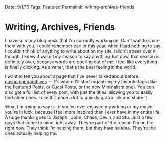 Date: 9/1/16
Tags: Featured
Permalink: writing-archives-friends

# Writing, Archives, Friends

I have so many blog posts that I'm currently working on. Can't wait to share them with you. I could remember earlier this year, when I had nothing to say. I couldn't think of anything to write about on my site. I didn't stress over it though, I knew it wasn't my season to say anything. But now, that season is definitely over, because words are pouring out of me. I feel like everything is finally clicking. As a writer, that's the best feeling in the world.

I want to tell you about a page that I've never talked about before: [nashp.com/archives](http://nashp.com/archives) — It's where I'll start organizing my favorite tags (like the Featured Posts, or Guest Posts, or the new Minimalism one). You can also get a full list of every post, with just the titles, allowing you to easily find older ones. I use this page a lot to quickly grab a link and share it. 

What I'm trying to say is...if you've ever enjoyed my writing or my music, you're in luck, because I feel more inspired than I ever have in my entire life. A huge thanks goes to Joseph , John,  Chase,  Devin, and Stu. Just a few guys that come to mind right away. They're part of the reason I'm on fire right now. They think I'm helping them, but they have no idea. They're the ones actually helping me.